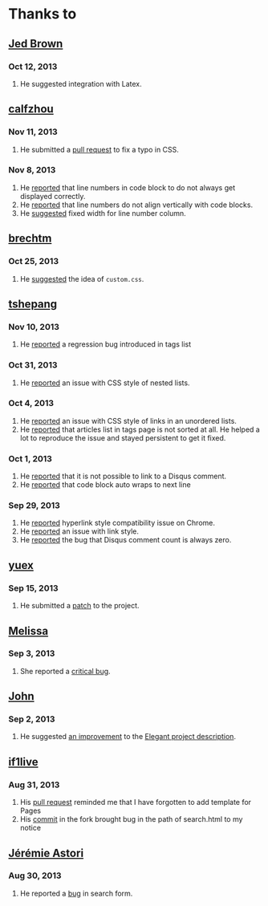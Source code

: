 Thanks to
=========

[Jed Brown](https://github.com/jedbrown)
----------------------------------------

### Oct 12, 2013

1. He suggested integration with Latex.

[calfzhou](https://github.com/calfzhou)
---------------------------------------

### Nov 11, 2013

1. He submitted a [pull request](https://github.com/talha131/pelican-elegant/pull/62) to fix a typo in CSS.

### Nov 8, 2013

1. He [reported](https://github.com/talha131/pelican-elegant/issues/58) that line numbers in code block to do not always get displayed correctly.
1. He [reported](https://github.com/talha131/pelican-elegant/issues/58) that line numbers do not align vertically with code blocks.
1. He [suggested](https://github.com/talha131/pelican-elegant/issues/58) fixed width for line number column.


[brechtm](https://github.com/brechtm)
-------------------------------------

### Oct 25, 2013

1. He [suggested](https://github.com/talha131/pelican-elegant/pull/40) the idea of `custom.css`.

[tshepang](https://github.com/tshepang)
---------------------------------------

### Nov 10, 2013

1. He [reported](https://github.com/talha131/pelican-elegant/issues/34#issuecomment-28151235) a regression bug introduced in tags list

### Oct 31, 2013

1. He [reported](https://github.com/talha131/pelican-elegant/issues/50) an issue
   with CSS style of nested lists.

### Oct 4, 2013

1. He [reported](https://github.com/talha131/pelican-elegant/issues/10) an issue with CSS style of links in an unordered lists.
1. He [reported](https://github.com/talha131/pelican-elegant/issues/34) that articles list in tags page is not sorted at all. He helped a lot to reproduce the issue and stayed persistent to get it fixed.

### Oct 1, 2013

1. He [reported](https://github.com/talha131/pelican-elegant/issues/6) that it is not possible to link to a Disqus comment.
1. He [reported](https://github.com/talha131/pelican-elegant/issues/8) that code block auto wraps to next line

### Sep 29, 2013

1. He [reported](https://github.com/talha131/pelican-elegant/issues/5) hyperlink style compatibility issue on Chrome.
1. He [reported](https://github.com/talha131/pelican-elegant/issues/3) an issue with link style.
1. He [reported](https://github.com/talha131/pelican-elegant/issues/4) the bug that Disqus comment count is always zero.

[yuex](https://github.com/yuex)
-------------------------------

### Sep 15, 2013

1. He submitted a [patch](https://github.com/talha131/pelican-elegant/pull/2) to the project.

[Melissa](https://github.com/meli-lewis)
----------------------------------------
### Sep 3, 2013

1. She reported a [critical bug](https://github.com/talha131/pelican-elegant/issues/1).

[John](http://twitter.com/BostonEnginerd)
-----------------------------------------

### Sep 2, 2013

1. He suggested [an improvement](https://twitter.com/BostonEnginerd/status/374555593589002241) to the [Elegant project description](http://oncrashreboot.com/elegant-a-clean-theme-for-pelican-with-search-feature).

[if1live](https://github.com/if1live)
-------------------------------------

### Aug 31, 2013

1. His [pull request](https://github.com/getpelican/pelican-plugins/pull/68) reminded me that I have forgotten to add template for Pages
1. His [commit](https://github.com/if1live/pelican-elegant/commit/3da52903e94051fa771212149a10a271adc78264#commitcomment-3988674) in the fork brought bug in the path of search.html to my notice

[Jérémie Astori](https://github.com/astorije)
---------------------------------------------

### Aug 30, 2013

1. He reported a [bug](https://botbot.me/freenode/pelican/msg/5577967/) in search form.
